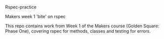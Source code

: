 Rspec-practice

Makers week 1 'bite' on rspec

This repo contains work from Week 1 of the Makers course (Golden Square: Phase One), covering rspec for methods, classes and testing for errors.
